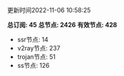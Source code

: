 更新时间2022-11-06 10:58:25

**总订阅: 45**
**总节点: 2426**
**有效节点: 428**
- ssr节点: 14
- v2ray节点: 237
- trojan节点: 51
- ss节点: 126
